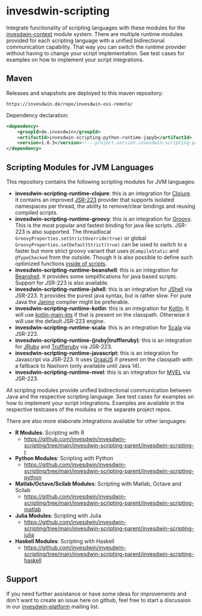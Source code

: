 # invesdwin-scripting

Integrate functionality of scripting languages with these modules for the [invesdwin-context](https://github.com/subes/invesdwin-context) module system. There are multiple runtime modules provided for each scripting language with a unified bidirectional communication capability. That way you can switch the runtime provider without having to change your script implementation. See test cases for examples on how to implement your script integrations.

## Maven

Releases and snapshots are deployed to this maven repository:
```
https://invesdwin.de/repo/invesdwin-oss-remote/
```

Dependency declaration:
```xml
<dependency>
	<groupId>de.invesdwin</groupId>
	<artifactId>invesdwin-scripting-python-runtime-japyb</artifactId>
	<version>1.0.3</version><!---project.version.invesdwin-scripting-parent-->
</dependency>
```

## Scripting Modules for JVM Languages

This repository contains the following scripting modules for JVM languages:

- **invesdwin-scripting-runtime-clojure**: this is an integration for [Clojure](https://clojure.org/). It contains an improved [JSR-223](https://github.com/cnuernber/dtype-next/issues/52#issuecomment-1013689212) provider that supports isolated namespaces per thread, the ability to remove/clear bindings and reusing compiled scripts.
- **invesdwin-scripting-runtime-groovy**: this is an integration for [Groovy](https://groovy-lang.org/integrating.html). This is the most popular and fastest binding for java like scripts. JSR-223 is also supported. The threadlocal `GroovyProperties.setStrictOverride(true)` or global `GroovyProperties.setDefaultStrict(true)` can be used to switch to a faster but more strict groovy variant that uses `@CompileStatic` and `@TypeChecked` from the outside. Though it is also possible to define such optimized functions [inside of scripts](https://github.com/invesdwin/invesdwin-context/blob/master/invesdwin-context-parent/invesdwin-context-groovy/src/test/java/de/invesdwin/context/groovy/tests/hello/FileStrictHelloWorldScript.groovy).
- **invesdwin-scripting-runtime-beanshell**: this is an integration for [Beanshell](https://github.com/beanshell/beanshell). It provides some simplifications for java based scripts. Support for JSR-223 is also available.
- **invesdwin-scripting-runtime-jshell**: this is an integration for [JShell](https://github.com/dmac100/JShellScriptEngine) via JSR-223. It provides the purest java syntax, but is rather slow. For pure Java the [Janino](http://janino-compiler.github.io/janino/) compiler might be preferable.
- **invesdwin-scripting-runtime-kotlin**: this is an integration for [Kotlin](https://github.com/Kotlin/kotlin-script-examples). It will use [kotlin-main-kts](https://github.com/Kotlin/kotlin-script-examples/blob/master/jvm/main-kts/MainKts.md) if that is present on the classpath. Otherwise it will use the default JSR-223 engine.
- **invesdwin-scripting-runtime-scala**: this is an integration for [Scala](https://www.scala-lang.org/) via JSR-223.
- **invesdwin-scripting-runtime-(jruby|truffleruby)**: this is an integration for [JRuby](https://www.jruby.org/) and [Truffleruby]([https://www.graalvm.org/latest/reference-manual/ruby/](https://www.graalvm.org/ruby/)) via JSR-223.
- **invesdwin-scripting-runtime-javascript**: this is an integration for Javascript via JSR-223. It uses [GraalJS](https://github.com/oracle/graaljs) if present on the classpath with a fallback to Nashorn (only available until Java 14).
- **invesdwin-scripting-runtime-mvel**: this is an integration for [MVEL](https://github.com/mvel/mvel) via JSR-223.

All scripting modules provide unified bidirectional communication between Java and the respective scripting language. See test cases for examples on how to implement your script integrations.
Examples are available in the respective testcases of the modules or the separate project repos.

There are also more elaborate integrations available for other languages:

- **R Modules**: Scripting with R
	- https://github.com/invesdwin/invesdwin-scripting/tree/main/invesdwin-scripting-parent/invesdwin-scripting-r 
- **Python Modules**: Scripting with Python
	- https://github.com/invesdwin/invesdwin-scripting/tree/main/invesdwin-scripting-parent/invesdwin-scripting-python
- **Matlab/Octave/Scilab Modules**: Scripting with Matlab, Octave and Scilab
	- https://github.com/invesdwin/invesdwin-scripting/tree/main/invesdwin-scripting-parent/invesdwin-scripting-matlab
- **Julia Modules**: Scripting with Julia
	- https://github.com/invesdwin/invesdwin-scripting/tree/main/invesdwin-scripting-parent/invesdwin-scripting-julia
- **Haskell Modules**: Scripting with Haskell
	- https://github.com/invesdwin/invesdwin-scripting/tree/main/invesdwin-scripting-parent/invesdwin-scripting-haskell

## Support

If you need further assistance or have some ideas for improvements and don't want to create an issue here on github, feel free to start a discussion in our [invesdwin-platform](https://groups.google.com/forum/#!forum/invesdwin-platform) mailing list.
